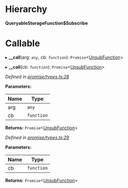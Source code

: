 

# Hierarchy

**QueryableStorageFunction$Subscribe**

# Callable
▸ **__call**(arg: *`any`*, cb: *`function`*): `Promise`<[UnsubFunction](../modules/_promise_types_.md#unsubfunction)>

▸ **__call**(cb: *`function`*): `Promise`<[UnsubFunction](../modules/_promise_types_.md#unsubfunction)>

*Defined in [promise/types.ts:28](https://github.com/polkadot-js/api/blob/2751491/packages/api/src/promise/types.ts#L28)*

**Parameters:**

| Name | Type |
| ------ | ------ |
| arg | `any` |
| cb | `function` |

**Returns:** `Promise`<[UnsubFunction](../modules/_promise_types_.md#unsubfunction)>

*Defined in [promise/types.ts:29](https://github.com/polkadot-js/api/blob/2751491/packages/api/src/promise/types.ts#L29)*

**Parameters:**

| Name | Type |
| ------ | ------ |
| cb | `function` |

**Returns:** `Promise`<[UnsubFunction](../modules/_promise_types_.md#unsubfunction)>

